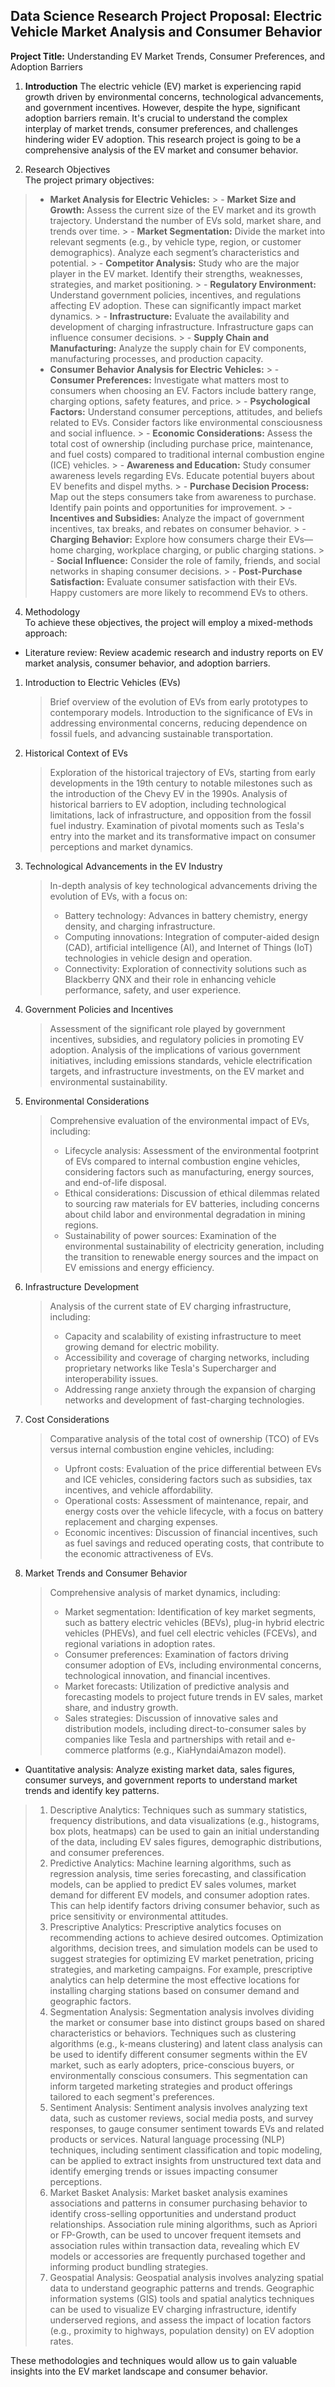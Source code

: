 ## **Data Science Research Project Proposal:** Electric Vehicle Market Analysis and Consumer Behavior

**Project Title:** Understanding EV Market Trends, Consumer Preferences, and Adoption Barriers

1. **Introduction**
The electric vehicle (EV) market is experiencing rapid growth driven by environmental concerns, technological advancements, and government incentives. However, despite the hype, significant adoption barriers remain. It's crucial to understand the complex interplay of market trends, consumer preferences, and challenges hindering wider EV adoption. This research project is going to be a comprehensive analysis of the EV market and consumer behavior.


2. Research Objectives <br>
The project primary objectives:
> - **Market Analysis for Electric Vehicles:**
    > - **Market Size and Growth:** Assess the current size of the EV market and its growth trajectory. Understand the number of EVs sold, market share, and trends over time.
    > - **Market Segmentation:** Divide the market into relevant segments (e.g., by vehicle type, region, or customer demographics). Analyze each segment’s characteristics and potential.
    > - **Competitor Analysis:** Study who are the major player in the EV market. Identify their strengths, weaknesses, strategies, and market positioning.
    > - **Regulatory Environment:** Understand government policies, incentives, and regulations affecting EV adoption. These can significantly impact market dynamics.
    > - **Infrastructure:** Evaluate the availability and development of charging infrastructure. Infrastructure gaps can influence consumer decisions.
    > - **Supply Chain and Manufacturing:** Analyze the supply chain for EV components, manufacturing processes, and production capacity.
> - **Consumer Behavior Analysis for Electric Vehicles:**
    > - **Consumer Preferences:** Investigate what matters most to consumers when choosing an EV. Factors include battery range, charging options, safety features, and price.
    > - **Psychological Factors:** Understand consumer perceptions, attitudes, and beliefs related to EVs. Consider factors like environmental consciousness and social influence.
    > - **Economic Considerations:** Assess the total cost of ownership (including purchase price, maintenance, and fuel costs) compared to traditional internal combustion engine (ICE) vehicles.
    > - **Awareness and Education:** Study consumer awareness levels regarding EVs. Educate potential buyers about EV benefits and dispel myths.
    > - **Purchase Decision Process:** Map out the steps consumers take from awareness to purchase. Identify pain points and opportunities for improvement.
    > - **Incentives and Subsidies:** Analyze the impact of government incentives, tax breaks, and rebates on consumer behavior.
    > - **Charging Behavior:** Explore how consumers charge their EVs—home charging, workplace charging, or public charging stations.
    > - **Social Influence:** Consider the role of family, friends, and social networks in shaping consumer decisions.
    > - **Post-Purchase Satisfaction:** Evaluate consumer satisfaction with their EVs. Happy customers are more likely to recommend EVs to others.

4. Methodology <br>
To achieve these objectives, the project will employ a mixed-methods approach:

- Literature review: Review academic research and industry reports on EV market analysis, consumer behavior, and adoption barriers.
1.	Introduction to Electric Vehicles (EVs)
    > Brief overview of the evolution of EVs from early prototypes to contemporary models.
    > Introduction to the significance of EVs in addressing environmental concerns, reducing dependence on fossil fuels, and advancing sustainable transportation.
2.	Historical Context of EVs
    > Exploration of the historical trajectory of EVs, starting from early developments in the 19th century to notable milestones such as the introduction of the Chevy EV in the 1990s.
    > Analysis of historical barriers to EV adoption, including technological limitations, lack of infrastructure, and opposition from the fossil fuel industry.
    > Examination of pivotal moments such as Tesla's entry into the market and its transformative impact on consumer perceptions and market dynamics.
3.	Technological Advancements in the EV Industry
    > In-depth analysis of key technological advancements driving the evolution of EVs, with a focus on:
    > - Battery technology: Advances in battery chemistry, energy density, and charging infrastructure.
    > - Computing innovations: Integration of computer-aided design (CAD), artificial intelligence (AI), and Internet of Things (IoT) technologies in vehicle design and operation.
    > - Connectivity: Exploration of connectivity solutions such as Blackberry QNX and their role in enhancing vehicle performance, safety, and user experience.
4.	Government Policies and Incentives
    > Assessment of the significant role played by government incentives, subsidies, and regulatory policies in promoting EV adoption.
    > Analysis of the implications of various government initiatives, including emissions standards, vehicle electrification targets, and infrastructure investments, on the EV market and environmental sustainability.
5.	Environmental Considerations
    > Comprehensive evaluation of the environmental impact of EVs, including:
    > - Lifecycle analysis: Assessment of the environmental footprint of EVs compared to internal combustion engine vehicles, considering factors such as manufacturing, energy sources, and end-of-life disposal.
    > - Ethical considerations: Discussion of ethical dilemmas related to sourcing raw materials for EV batteries, including concerns about child labor and environmental degradation in mining regions.
    > - Sustainability of power sources: Examination of the environmental sustainability of electricity generation, including the transition to renewable energy sources and the impact on EV emissions and energy efficiency.
6.	Infrastructure Development
    > Analysis of the current state of EV charging infrastructure, including:
    > - Capacity and scalability of existing infrastructure to meet growing demand for electric mobility.
    > - Accessibility and coverage of charging networks, including proprietary networks like Tesla's Supercharger and interoperability issues.
    > - Addressing range anxiety through the expansion of charging networks and development of fast-charging technologies.
7.	Cost Considerations
    > Comparative analysis of the total cost of ownership (TCO) of EVs versus internal combustion engine vehicles, including:
    > - Upfront costs: Evaluation of the price differential between EVs and ICE vehicles, considering factors such as subsidies, tax incentives, and vehicle affordability.
    > - Operational costs: Assessment of maintenance, repair, and energy costs over the vehicle lifecycle, with a focus on battery replacement and charging expenses.
    > - Economic incentives: Discussion of financial incentives, such as fuel savings and reduced operating costs, that contribute to the economic attractiveness of EVs.
8.	Market Trends and Consumer Behavior
    > Comprehensive analysis of market dynamics, including:
    > - Market segmentation: Identification of key market segments, such as battery electric vehicles (BEVs), plug-in hybrid electric vehicles (PHEVs), and fuel cell electric vehicles (FCEVs), and regional variations in adoption rates.
    > - Consumer preferences: Examination of factors driving consumer adoption of EVs, including environmental concerns, technological innovation, and financial incentives.
    > - Market forecasts: Utilization of predictive analysis and forecasting models to project future trends in EV sales, market share, and industry growth.
    > - Sales strategies: Discussion of innovative sales and distribution models, including direct-to-consumer sales by companies like Tesla and partnerships with retail and e-commerce platforms (e.g., KiaHyndaiAmazon model).


-	Quantitative analysis: Analyze existing market data, sales figures, consumer surveys, and government reports to understand market trends and identify key patterns.

> 1.	Descriptive Analytics: Techniques such as summary statistics, frequency distributions, and data visualizations (e.g., histograms, box plots, heatmaps) can be used to gain an initial understanding of the data, including EV sales figures, demographic distributions, and consumer preferences.
> 2.	Predictive Analytics: Machine learning algorithms, such as regression analysis, time series forecasting, and classification models, can be applied to predict EV sales volumes, market demand for different EV models, and consumer adoption rates. This can help identify factors driving consumer behavior, such as price sensitivity or environmental attitudes.
> 3.	Prescriptive Analytics: Prescriptive analytics focuses on recommending actions to achieve desired outcomes. Optimization algorithms, decision trees, and simulation models can be used to suggest strategies for optimizing EV market penetration, pricing strategies, and marketing campaigns. For example, prescriptive analytics can help determine the most effective locations for installing charging stations based on consumer demand and geographic factors.
> 4.	Segmentation Analysis: Segmentation analysis involves dividing the market or consumer base into distinct groups based on shared characteristics or behaviors. Techniques such as clustering algorithms (e.g., k-means clustering) and latent class analysis can be used to identify different consumer segments within the EV market, such as early adopters, price-conscious buyers, or environmentally conscious consumers. This segmentation can inform targeted marketing strategies and product offerings tailored to each segment's preferences.
> 5.	Sentiment Analysis: Sentiment analysis involves analyzing text data, such as customer reviews, social media posts, and survey responses, to gauge consumer sentiment towards EVs and related products or services. Natural language processing (NLP) techniques, including sentiment classification and topic modeling, can be applied to extract insights from unstructured text data and identify emerging trends or issues impacting consumer perceptions.
> 6.	Market Basket Analysis: Market basket analysis examines associations and patterns in consumer purchasing behavior to identify cross-selling opportunities and understand product relationships. Association rule mining algorithms, such as Apriori or FP-Growth, can be used to uncover frequent itemsets and association rules within transaction data, revealing which EV models or accessories are frequently purchased together and informing product bundling strategies.
> 7.	Geospatial Analysis: Geospatial analysis involves analyzing spatial data to understand geographic patterns and trends. Geographic information systems (GIS) tools and spatial analytics techniques can be used to visualize EV charging infrastructure, identify underserved regions, and assess the impact of location factors (e.g., proximity to highways, population density) on EV adoption rates.

These methodologies and techniques would allow us to gain valuable insights into the EV market landscape and consumer behavior.



